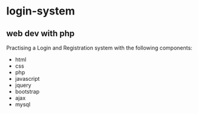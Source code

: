# login-system
web dev with php
---
Practising a Login and Registration system with the following components:
- html
- css
- php
- javascript
- jquery
- bootstrap
- ajax
- mysql
